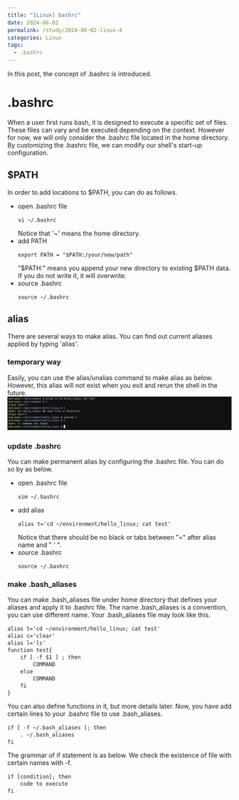 ```yaml
---
title: "[Linux] bashrc"
date: 2024-06-02
permalink: /study/2024-06-02-linux-4
categories: Linux
tags:
  - .bashrc
---
```


In this post, the concept of .bashrc is introduced.

# .bashrc
When a user first runs bash, it is designed to execute a specific set of files. These files can vary and be executed depending on the context. However for now, we will only consider the .bashrc file located in the home directory. By customizing the .bashrc file, we can modify our shell's start-up configuration. 

## $PATH
In order to add locations to $PATH, you can do as follows.
- open .bashrc file
    ```console
    vi ~/.bashrc
    ```
    Notice that '~' means the home directory.
- add PATH
    ```console
    export PATH = "$PATH:/your/new/path"
    ```
    "$PATH:" means you append your new directory to existing $PATH data. If you do not write it, it will overwrite.
- source .bashrc
    ```console
    source ~/.bashrc
    ```

## alias
There are several ways to make alias. You can find out current aliases applied by typing 'alias'.
### temporary way
Easily, you can use the alias/unalias command to make alias as below. However, this alias will not exist when you exit and rerun the shell in the future.
![linux4](..\images\2024-06-02-linux-4\linux4.jpg)
### update .bashrc
You can make permanent alias by configuring the .bashrc file. You can do so by as below.
- open .bashrc file
    ```console
    vim ~/.bashrc
    ```
- add alias
    ```console
    alias t='cd ~/environment/hello_linux; cat test'
    ```
    Notice that there should be no black or tabs between "=" after alias name and " ' ".
- source .bashrc
    ```console
    source ~/.bashrc
    ```
### make .bash_aliases 
You can make .bash_aliases file under home directory that defines your aliases and apply it to .bashrc file. The name .bash_aliases is a convention, you can use different name. Your .bash_aliases file may look like this.
```console
alias t='cd ~/environment/hello_linux; cat test'
alias c='clear'
alias l='ls'
function test{
    if [ -f $1 ] ; then
        COMMAND
    else
        COMMAND
    fi
}
```
You can also define functions in it, but more details later. Now, you have add certain lines to your .bashrc file to use .bash_aliases. 
```console
if [ -f ~/.bash_aliases ]; then
    . ~/.bash_aliases
fi
```
The grammar of if statement is as below. We check the existence of file with certain names with -f.
```console
if [condition]; then
    code to execute
fi
```







